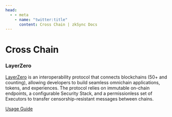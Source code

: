```yaml
---
head:
  - - meta
    - name: "twitter:title"
      content: Cross Chain | zkSync Docs
---
```


# Cross Chain

### LayerZero

[LayerZero](https://layerzero.network) is an interoperability protocol that connects blockchains (50+ and counting), allowing developers to build seamless omnichain applications, tokens, and experiences. The protocol relies on immutable on-chain endpoints, a configurable Security Stack, and a permissionless set of Executors to transfer censorship-resistant messages between chains.

[Usage Guide](../tutorials/tooling-guides/layerzero.md)
